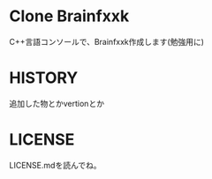 ﻿Clone Brainfxxk
=============================
C++言語コンソールで、Brainfxxk作成します(勉強用に)


HISTORY
=============================
追加した物とかvertionとか

LICENSE
=============================
LICENSE.mdを読んでね。





